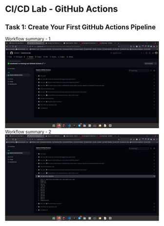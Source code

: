# CI/CD Lab - GitHub Actions

## Task 1: Create Your First GitHub Actions Pipeline

Workflow summary - 1
![Workflow summary - 1](./assets/gh-actions-workflow.png)
Workflow summary - 2
![Workflow summary - 2](./assets/gh-actions-workflow-2.png)
